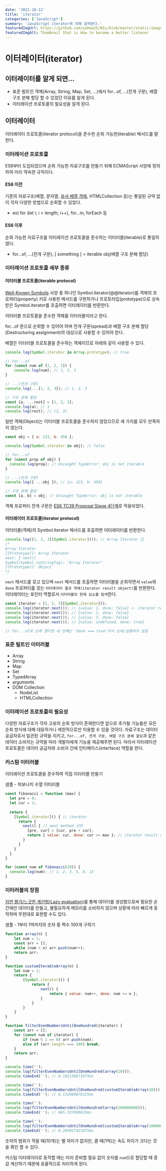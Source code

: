 ```yaml
---
date: '2021-10-12'
title: 'iterator'
categories: ['JavaScript']
summary: 'JavaScript iterator에 대해 살펴본다.'
featuredImgUrl: https://github.com/yahma25/WIL/blob/master/static/images/javascript/js_iterator.png?raw=true
featuredImgAlt: Thumbnail that is How to become a better listener
---
```


# 이터레이터(iterator)

## 이터레이터를 알게 되면...

* 표준 빌트인 객체(Array, String, Map, Set, ...)에서 for...of, ...(전개 구문), 배열 구조 분해 할당 할 수 있었던 이유를 알게 된다.
* 이터레이션 프로토콜의 필요성을 알게 된다.

## 이터레이터

이터레이터 프로토콜(iterator protocol)을 준수한 순회 가능한(iterable) 메서드를 말한다.

### 이터레이션 프로토콜

ES6부터 도입되었으며 순회 가능한 자료구조를 만들기 위해 ECMAScript 사양에 정의하여 미리 약속한 규칙이다.

#### ES6 이전

기존의 자료구조(배열, 문자열, [유사 배열 객체](https://tc39.es/ecma262/#sec-lengthofarraylike), HTMLCollection 등)는 통일된 규약 없이 각자 다양한 방법으로 순회할 수 있었다.

* ex) for (let i; i < length; i++), for...in, forEach 등

#### ES6 이후

순회 가능한 자료구조를 이터레이션 프로토콜을 준수하는 이터러블(iterable)로 통일하였다.

* for...of, ...(전개 구문), [ something ] = iterable obj(배열 구조 분해 할당)

### 이터레이션 프로토콜 세부 종류

#### 이터러블 프로토콜(iterable protocol)

[Well-Known Symbols](https://tc39.es/ecma262/#sec-well-known-symbols) 사양 중 하나인 Symbol.iterator(@@iterator)를 객체의 프로퍼티(property) 키로 사용한 메서드를 구현하거나 프로토타입(prototype)으로 상속받은 Symbol.iterator를 호출하면 이터레이터를 반환한다.

이터러블 프로토콜을 준수한 객체를 이터러블이라고 한다.

for...of 문으로 순회할 수 있어야 하며 전개 구문(spread)과 배열 구조 분해 할당(Destructuring assignment)의 대상으로 사용할 수 있어야 한다.

배열은 이터러블 프로토콜을 준수하는 객체이므로 아래와 같이 사용할 수 있다.

```js
console.log(Symbol.iterator in Array.prototype); // true

// for...of
for (const num of [1, 2, 3]) {
    console.log(num); // 1, 2, 3
}

// ...(전개 구문)
console.log(...[1, 2, 3]); // 1, 2, 3

// 구조 분해 할당
const [a, ...rest] = [1, 2, 3];
console.log(a); // 1
console.log(rest); // [2, 3]
```

일반 객체(Object)는 이터러블 프로토콜을 준수하지 않았으므로 세 가지를 모두 만족하지 않는다.

```js
const obj = { a: 123, b: 456 };

console.log(Symbol.iterator in obj); // false

// for...of
for (const prop of obj) {
  console.log(prop); // Uncaught TypeError: obj is not iterable
}

// ...(전개 구문)
console.log({ ...obj }); // {a: 123, b: 456}

// 구조 분해 할당
const [a, b] = obj; // Uncaught TypeError: obj is not iterable
```

객체 프로퍼티 전개 구문은 [ES6 TC39 Proposal Stage 4단계](https://github.com/tc39/proposal-object-rest-spread)로 적용되었다.

#### 이터레이터 프로토콜(iterator protocol)

이터러블(객체)의 Symbol.iterator 메서드를 호출하면 이터레이터를 반환한다.

```js
console.log([1, 2, 3][Symbol.iterator]()); // Array Iterator {}
/*
Array Iterator
[[Prototype]]: Array Iterator
next: ƒ next()
Symbol(Symbol.toStringTag): "Array Iterator"
[[Prototype]]: Object
*/
```

`next` 메서드를 갖고 있으며 `next` 메서드를 호출하면 이터러블을 순회하면서 `value`와 `done` 프로퍼티를 갖는 `이터레이터 결과 객체(iterator result object)`를 반환한다.
이터레이터는 포인터 역할로서 `이터러블의 현재 요소를 탐색`한다.

```js
const iterator = [1, 2, 3][Symbol.iterator]();
console.log(iterator.next()); // {value: 1, done: false} <- iterator result object
console.log(iterator.next()); // {value: 2, done: false}
console.log(iterator.next()); // {value: 3, done: false}
console.log(iterator.next()); // {value: undefined, done: true}

// for...of로 순회 했다면 네 번째는 'done === true'라서 순회/실행하지 않음
```

### 표준 빌트인 이터러블

* Array
* String
* Map
* Set
* TypedArray
* arguments
* DOM Collection
  * NodeList
  * HTMLCollection

### 이터레이션 프로토콜의 필요성

다양한 자료구조가 각자 고유의 순회 방식이 존재한다면 앞으로 추가될 기능들은 모든 순회 방식에 대해 대응하거나 제한적으로만 이용할 수 있을 것이다.
자료구조는 데이터 공급자로서 일관된 규약을 지키고, `for...of, 전개 구문, 배열 구조 분해 할당`과 같은 데이터 소비자는 규약을 따라 개발자에게 기능을 제공해주면 된다.
따라서 이터레이션 프로토콜은 데이터 공급자와 소비자 간에 인터페이스(interface) 역할을 한다.

### 커스텀 이터러블

이터레이션 프로토콜을 준수하여 직접 이터러블 만들기

샘플 - 피보나치 수열 이터러블
```js
const fibonacci = function (max) {
  let pre = 0;
  let cur = 1;
  
  return {
    [Symbol.iterator]() { // iterator
      return {
        next() { // next method 선언
          [pre, cur] = [cur, pre + cur];
          return { value: cur, done: cur >= max }; // iterator result object
        }
      }
    }
  }
}

for (const num of fibonacci(20)) {
  console.log(num); // 1, 2, 3, 5, 8, 13
}
```

### 이터러블의 장점

[지연 평가/느긋한 계산법(Lazy evaluation)](https://ko.wikipedia.org/wiki/%EB%8A%90%EA%B8%8B%ED%95%9C_%EA%B3%84%EC%82%B0%EB%B2%95)를 통해 데이터를 생성함으로써
필요한 순간에만 데이터를 만들고, 불필요하게 메모리를 소비하지 않으며 상황에 따라 빠르게 동작하며 무한대로 표현할 수도 있다.

샘플 - 1부터 1억까지의 숫자 중 짝수 100개 구하기
```js
function array(n) {
    let num = 1;
    const arr = [];
    while (num < n) arr.push(num++); 
    return arr;
}

function customIterableArray(n) {
    let num = 1;
    return {
        [Symbol.iterator]() {
            return {
                next() {
                    return { value: num++, done: num >= n };
                }
            }
        }
    }
}

function filterEvenNumbersUntilOneHundred(iterator) {
    const arr = [];
    for (const num of iterator) {
        if (num % 2 == 0) arr.push(num);
        else if (arr.length === 100) break;
    }
    return arr;
}

console.time('');
console.log(filterEvenNumbersUntilOneHundred(array(10)));
console.timeEnd(''); // 0.192138671875ms

console.time('');
console.log(filterEvenNumbersUntilOneHundred(customIterableArray(10)));
console.timeEnd(''); // 0.132080078125ms

console.time('');
console.log(filterEvenNumbersUntilOneHundred(array(100000000)));
console.timeEnd(''); // 685.337890625ms

console.time('');
console.log(filterEvenNumbersUntilOneHundred(customIterableArray(100000000)));
console.timeEnd(''); // 0.203857421875ms
```

숫자의 범위가 작을 때(10개)는 별 차이가 없지만, 클 때(1억)는 속도 차이가 크다는 것을 확인 할 수 있다.

커스텀 이터레이터로 동작할 때는 미리 준비할 필요 없이 숫자를 `num`으로 할당할 때 증감 계산하기 때문에 효율적으로 처리하게 된다.

